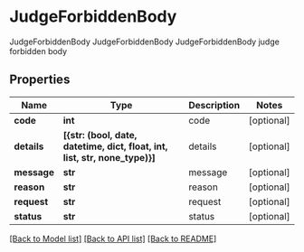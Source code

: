 # JudgeForbiddenBody

JudgeForbiddenBody JudgeForbiddenBody JudgeForbiddenBody judge forbidden body
## Properties
Name | Type | Description | Notes
------------ | ------------- | ------------- | -------------
**code** | **int** | code | [optional] 
**details** | **[{str: (bool, date, datetime, dict, float, int, list, str, none_type)}]** | details | [optional] 
**message** | **str** | message | [optional] 
**reason** | **str** | reason | [optional] 
**request** | **str** | request | [optional] 
**status** | **str** | status | [optional] 

[[Back to Model list]](../README.md#documentation-for-models) [[Back to API list]](../README.md#documentation-for-api-endpoints) [[Back to README]](../README.md)



